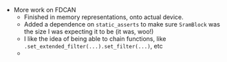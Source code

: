 - More work on FDCAN
  - Finished in memory representations, onto actual device.
  - Added a dependence on `static_asserts` to make sure `SramBlock` was the size I was expecting it
    to be (it was, woo!)
  - I like the idea of being able to chain functions, like `.set_extended_filter(...).set_filter(...)`, etc
  - 